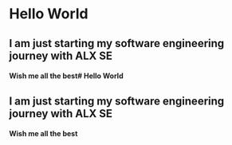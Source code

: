 # Hello World

## I am just starting my software engineering journey with ALX SE

#### Wish me all the best# Hello World

## I am just starting my software engineering journey with ALX SE

#### Wish me all the best
